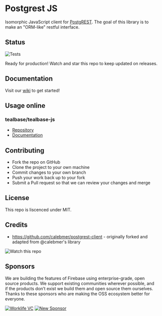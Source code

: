 # Postgrest JS

Isomorphic JavaScript client for [PostgREST](https://postgrest.org). The goal of this library is to make an "ORM-like" restful interface. 

## Status

![Tests](https://github.com/tealbase/postgrest-js/workflows/Node.js%20CI/badge.svg)

Ready for production! Watch and star this repo to keep updated on releases.

## Documentation
Visit our [wiki](https://github.com/tealbase/postgrest-js/wiki) to get started!

## Usage online 

### tealbase/tealbase-js
- [Repository](https://github.com/tealbase/tealbase-js)
- [Documentation](https://tealbase.io/docs/about)

## Contributing

- Fork the repo on GitHub
- Clone the project to your own machine
- Commit changes to your own branch
- Push your work back up to your fork
- Submit a Pull request so that we can review your changes and merge

## License

This repo is liscenced under MIT.

## Credits

- https://github.com/calebmer/postgrest-client - originally forked and adapted from @calebmer's library

![Watch this repo](https://gitcdn.xyz/repo/tealbase/monorepo/master/web/static/watch-repo.gif "Watch this repo")


## Sponsors

We are building the features of Firebase using enterprise-grade, open source products. We support existing communities wherever possible, and if the products don’t exist we build them and open source them ourselves. Thanks to these sponsors who are making the OSS ecosystem better for everyone.

[![Worklife VC](https://user-images.githubusercontent.com/10214025/90451355-34d71200-e11e-11ea-81f9-1592fd1e9146.png)](https://www.worklife.vc)
[![New Sponsor](https://user-images.githubusercontent.com/10214025/90518111-e74bbb00-e198-11ea-8f88-c9e3c1aa4b5b.png)](https://github.com/sponsors/tealbase)
